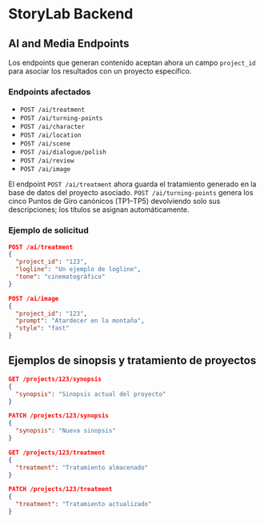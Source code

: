 # StoryLab Backend

## AI and Media Endpoints

Los endpoints que generan contenido aceptan ahora un campo `project_id` para asociar los resultados con un proyecto específico.

### Endpoints afectados

- `POST /ai/treatment`
- `POST /ai/turning-points`
- `POST /ai/character`
- `POST /ai/location`
- `POST /ai/scene`
- `POST /ai/dialogue/polish`
- `POST /ai/review`
- `POST /ai/image`

El endpoint `POST /ai/treatment` ahora guarda el tratamiento generado en la base de datos del proyecto asociado.
`POST /ai/turning-points` genera los cinco Puntos de Giro canónicos (TP1–TP5) devolviendo solo sus descripciones; los títulos se asignan automáticamente.

### Ejemplo de solicitud

```json
POST /ai/treatment
{
  "project_id": "123",
  "logline": "Un ejemplo de logline",
  "tone": "cinematográfico"
}
```

```json
POST /ai/image
{
  "project_id": "123",
  "prompt": "Atardecer en la montaña",
  "style": "fast"
}
```

## Ejemplos de sinopsis y tratamiento de proyectos

```json
GET /projects/123/synopsis
{
  "synopsis": "Sinopsis actual del proyecto"
}
```

```json
PATCH /projects/123/synopsis
{
  "synopsis": "Nueva sinopsis"
}
```

```json
GET /projects/123/treatment
{
  "treatment": "Tratamiento almacenado"
}
```

```json
PATCH /projects/123/treatment
{
  "treatment": "Tratamiento actualizado"
}
```

